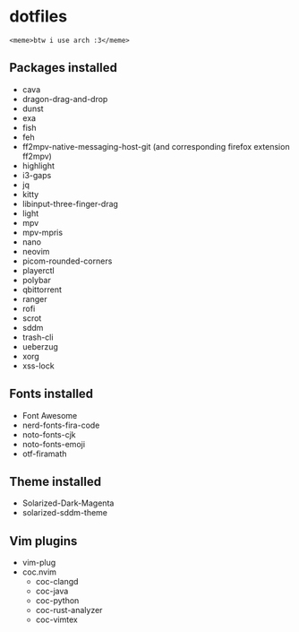# dotfiles
`<meme>btw i use arch :3</meme>`

## Packages installed
- cava
- dragon-drag-and-drop
- dunst
- exa
- fish
- feh
- ff2mpv-native-messaging-host-git (and corresponding firefox extension ff2mpv)
- highlight
- i3-gaps
- jq
- kitty
- libinput-three-finger-drag
- light
- mpv
- mpv-mpris
- nano
- neovim
- picom-rounded-corners
- playerctl
- polybar
- qbittorrent
- ranger
- rofi
- scrot
- sddm
- trash-cli
- ueberzug
- xorg
- xss-lock

## Fonts installed
- Font Awesome
- nerd-fonts-fira-code
- noto-fonts-cjk
- noto-fonts-emoji
- otf-firamath

## Theme installed
- Solarized-Dark-Magenta
- solarized-sddm-theme

## Vim plugins
- vim-plug
- coc.nvim
	- coc-clangd
	- coc-java
	- coc-python
	- coc-rust-analyzer
	- coc-vimtex
